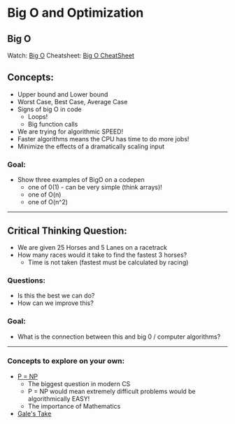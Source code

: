 # Big O and Optimization

## Big O

Watch: [Big O](https://www.youtube.com/watch?v=v4cd1O4zkGw)
Cheatsheet: [Big O CheatSheet](http://bigocheatsheet.com/)

## Concepts:
- Upper bound and Lower bound 
- Worst Case, Best Case, Average Case
- Signs of big O in code
   - Loops!
   - Big function calls
- We are trying for algorithmic SPEED!
- Faster algorithms means the CPU has time to do more jobs!
- Minimize the effects of a dramatically scaling input

### Goal:

- Show three examples of BigO on a codepen
  - one of 0(1) - can be very simple (think arrays)! 
  - one of O(n)
  - one of O(n^2)

<hr>

## Critical Thinking Question:

- We are given 25 Horses and 5 Lanes on a racetrack
- How many races would it take to find the fastest 3 horses?
   - Time is not taken (fastest must be calculated by racing)

### Questions:
- Is this the best we can do?
- How can we improve this?

### Goal:
- What is the connection between this and big 0 / computer algorithms?

<hr>

### Concepts to explore on your own:
- [P = NP](https://en.wikipedia.org/wiki/P_versus_NP_problem)
   - The biggest question in modern CS
   - P = NP would mean extremely difficult problems would be algorithmically EASY!
   - The importance of Mathematics 
- [Gale's Take](https://www.youtube.com/watch?v=v4cd1O4zkGw)